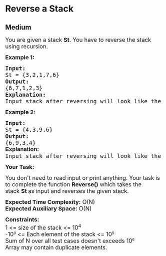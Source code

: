 # Reverse a Stack
## Medium
<div class="problems_problem_content__Xm_eO" style="user-select: auto;"><p style="user-select: auto;"><span style="font-size: 18px; user-select: auto;">You are given a stack <strong style="user-select: auto;">St</strong>. You have to reverse the stack using recursion.</span></p>
<p style="user-select: auto;"><strong style="user-select: auto;"><span style="font-size: 18px; user-select: auto;">Example 1:</span></strong></p>
<pre style="user-select: auto;"><strong style="user-select: auto;"><span style="font-size: 18px; user-select: auto;">Input:</span></strong>
<span style="font-size: 18px; user-select: auto;">St = {3,2,1,7,6}</span>
<strong style="user-select: auto;"><span style="font-size: 18px; user-select: auto;">Output:</span></strong>
<span style="font-size: 18px; user-select: auto;">{6,7,1,2,3}<br style="user-select: auto;"><strong style="user-select: auto;">Explanation:</strong><br style="user-select: auto;">Input stack after reversing will look like the stack in the output.</span></pre>
<p style="user-select: auto;"><strong style="user-select: auto;"><span style="font-size: 18px; user-select: auto;">Example 2:</span></strong></p>
<pre style="user-select: auto;"><strong style="user-select: auto;"><span style="font-size: 18px; user-select: auto;">Input:</span></strong>
<span style="font-size: 18px; user-select: auto;">St = {4,3,9,6}</span>
<strong style="user-select: auto;"><span style="font-size: 18px; user-select: auto;">Output:</span></strong>
<span style="font-size: 18px; user-select: auto;">{6,9,3,4}<br style="user-select: auto;"><strong style="font-family: sans-serif; user-select: auto;">Explanation:<br style="user-select: auto;"></strong>Input stack after reversing will look like the stack in the output.</span>
</pre>
<p style="user-select: auto;"><span style="font-size: 18px; user-select: auto;"><strong style="user-select: auto;">Your Task:</strong></span></p>
<p style="user-select: auto;"><span style="font-size: 18px; user-select: auto;">You don't need to read input or print anything. Your task is to complete the function <strong style="user-select: auto;">Reverse()</strong>&nbsp;which takes the stack&nbsp;<strong style="user-select: auto;">St</strong><strong style="user-select: auto;">&nbsp;</strong>as input and reverses the given stack.</span></p>
<p style="user-select: auto;"><span style="font-size: 18px; user-select: auto;"><strong style="user-select: auto;">Expected Time Complexity:</strong>&nbsp;O(N)<br style="user-select: auto;"><strong style="user-select: auto;">Expected Auxiliary Space:</strong>&nbsp;O(N)</span></p>
<p style="user-select: auto;"><span style="font-size: 18px; user-select: auto;"><strong style="user-select: auto;">Constraints:</strong><br style="user-select: auto;">1 &lt;= size of the stack &lt;= 10<sup style="user-select: auto;">4</sup></span><br style="user-select: auto;"><span style="font-size: 18px; user-select: auto;">-10</span><sup style="user-select: auto;">9</sup><span style="font-size: 18px; user-select: auto;"> &lt;= Each element of the stack &lt;= 10</span><sup style="user-select: auto;">9</sup><br style="user-select: auto;"><span style="font-size: 18px; user-select: auto;">Sum of N over all test cases doesn't exceeds 10</span><sup style="user-select: auto;">6</sup><br style="user-select: auto;"><span style="font-size: 18px; user-select: auto;">Array may contain duplicate elements.&nbsp;</span></p></div>